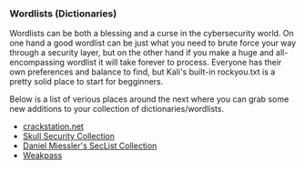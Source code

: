 ### Wordlists (Dictionaries)

Wordlists can be both a blessing and a curse in the cybersecurity world. On one hand a good wordlist can be just what you need to brute force your way through a security layer, but on the other hand if you make a huge and all-encompassing wordlist it will take forever to process. Everyone has their own preferences and balance to find, but Kali's built-in rockyou.txt is a pretty solid place to start for begginners.

Below is a list of verious places around the next where you can grab some new additions to your collection of dictionaries/wordlists.

- [crackstation.net](https://crackstation.net/)
- [Skull Security Collection](https://wiki.skullsecurity.org/index.php/Passwords)
- [Daniel Miessler's SecList Collection](https://github.com/danielmiessler/SecLists/tree/master/Passwords)
- [Weakpass](https://weakpass.com/download)